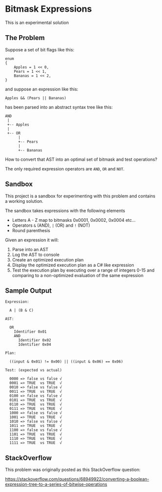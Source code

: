 # Bitmask Expressions

This is an experimental solution 

## The Problem

Suppose a set of bit flags like this:

```
enum
{
    Apples = 1 << 0,
    Pears = 1 << 1,
    Bananas = 1 << 2,
}
```

and suppose an expression like this:

```
Apples && (Pears || Bananas)
```

has been parsed into an abstract syntax tree like this:

``` 
AND
 |
 +-- Apples
 |
 +-- OR
      |
      +-- Pears
      |
      +-- Bananas
```

How to convert that AST into an optimal set of bitmask and test operations?

The only required expression operators are `AND`, `OR` and `NOT`.


## Sandbox

This project is a sandbox for experimenting with this problem and contains a
working solution.

The sandbox takes expressions with the following elements

* Letters A - Z map to bitmasks 0x0001, 0x0002, 0x0004 etc...
* Operators `&` (AND), `|` (OR) and `!` (NOT)
* Round parenthesis

Given an expression it will:

1. Parse into an AST
2. Log the AST to console
3. Create an optimized execution plan
4. Display the optimized execution plan as a C# like expression
5. Test the execution plan by executing over a range of integers 0-15 and 
   comparing to a non-optimized evaluation of the same expression
   

## Sample Output

```
Expression:

  A | (B & C)

AST:

  OR
    Identifier 0x01
    AND
      Identifier 0x02
      Identifier 0x04

Plan:

  ((input & 0x01) != 0x00) || ((input & 0x06) == 0x06)

Test: (expected vs actual)

  0000 => false vs false √
  0001 => TRUE  vs TRUE  √
  0010 => false vs false √
  0011 => TRUE  vs TRUE  √
  0100 => false vs false √
  0101 => TRUE  vs TRUE  √
  0110 => TRUE  vs TRUE  √
  0111 => TRUE  vs TRUE  √
  1000 => false vs false √
  1001 => TRUE  vs TRUE  √
  1010 => false vs false √
  1011 => TRUE  vs TRUE  √
  1100 => false vs false √
  1101 => TRUE  vs TRUE  √
  1110 => TRUE  vs TRUE  √
  1111 => TRUE  vs TRUE  √
```

## StackOverflow

This problem was originally posted as this StackOverflow question:

https://stackoverflow.com/questions/68949922/converting-a-boolean-expression-tree-to-a-series-of-bitwise-operations